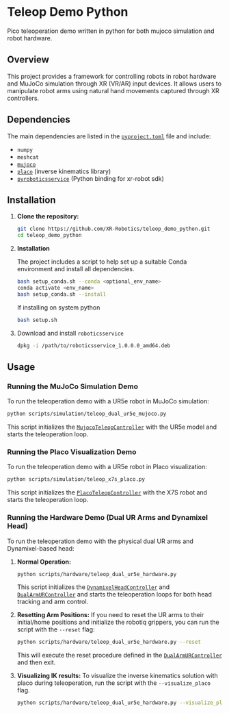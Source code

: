# Teleop Demo Python

Pico teleoperation demo written in python for both mujoco simulation and robot hardware.

## Overview

This project provides a framework for controlling robots in robot hardware and MuJoCo simulation through XR (VR/AR) input devices. It allows users to manipulate robot arms using natural hand movements captured through XR controllers.

## Dependencies

The main dependencies are listed in the [`pyproject.toml`](pyproject.toml) file and include:
-   `numpy`
-   `meshcat`
-   [`mujoco`](https://github.com/google-deepmind/mujoco)
-   [`placo`](https://github.com/rhoban/placo) (inverse kinematics library)
-   [`pyroboticsservice`](https://github.com/XR-Robotics/RoboticsService-Python) (Python binding for xr-robot sdk)

## Installation

1.  **Clone the repository:**
    ```bash
    git clone https://github.com/XR-Robotics/teleop_demo_python.git
    cd teleop_demo_python
    ```

2.  **Installation**
    
    The project includes a script to help set up a suitable Conda environment and install all dependencies.
    ```bash
    bash setup_conda.sh --conda <optional_env_name>
    conda activate <env_name>
    bash setup_conda.sh --install
    ```

    If installing on system python
    ```bash
    bash setup.sh
    ```

3. Download and install `roboticsservice`
    ```bash
    dpkg -i /path/to/roboticsservice_1.0.0.0_amd64.deb
    ```

## Usage

### Running the MuJoCo Simulation Demo

To run the teleoperation demo with a UR5e robot in MuJoCo simulation:

```bash
python scripts/simulation/teleop_dual_ur5e_mujoco.py
```
This script initializes the [`MujocoTeleopController`](teleop_demo_python/simulation/mujoco_teleop_controller.py) with the UR5e model and starts the teleoperation loop.

### Running the Placo Visualization Demo

To run the teleoperation demo with a UR5e robot in Placo visualization:

```bash
python scripts/simulation/teleop_x7s_placo.py
```
This script initializes the [`PlacoTeleopController`](teleop_demo_python/simulation/placo_teleop_controller.py) with the X7S robot and starts the teleoperation loop.

### Running the Hardware Demo (Dual UR Arms and Dynamixel Head)

To run the teleoperation demo with the physical dual UR arms and Dynamixel-based head:

1.  **Normal Operation:**
    ```bash
    python scripts/hardware/teleop_dual_ur5e_hardware.py
    ```
    This script initializes the [`DynamixelHeadController`](teleop_demo_python/hardware/dynamixel.py) and [`DualArmURController`](teleop_demo_python/hardware/ur.py) and starts the teleoperation loops for both head tracking and arm control.

2.  **Resetting Arm Positions:**
    If you need to reset the UR arms to their initial/home positions and initialize the robotiq grippers, you can run the script with the `--reset` flag:
    ```bash
    python scripts/hardware/teleop_dual_ur5e_hardware.py --reset
    ```
    This will execute the reset procedure defined in the [`DualArmURController`](teleop_demo_python/hardware/ur.py) and then exit.

3.  **Visualizing IK results:**
    To visualize the inverse kinematics solution with placo during teleoperation, run the script with the `--visualize_placo` flag.
    ```bash
    python scripts/hardware/teleop_dual_ur5e_hardware.py --visualize_placo
    ```